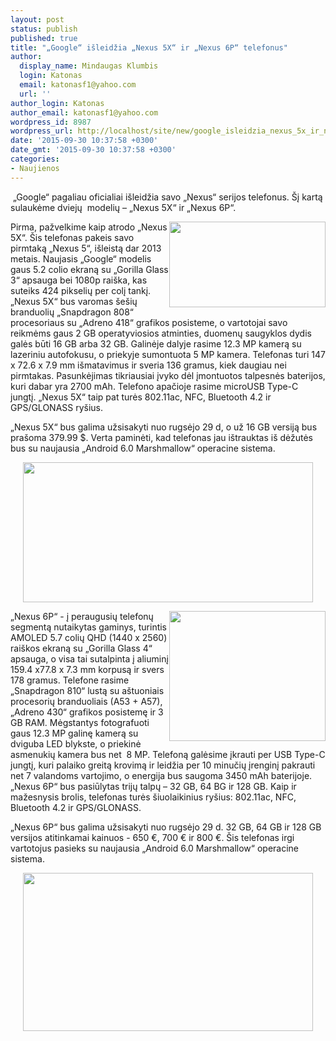 ```yaml
---
layout: post
status: publish
published: true
title: "„Google“ išleidžia „Nexus 5X“ ir „Nexus 6P“ telefonus"
author:
  display_name: Mindaugas Klumbis
  login: Katonas
  email: katonasf1@yahoo.com
  url: ''
author_login: Katonas
author_email: katonasf1@yahoo.com
wordpress_id: 8987
wordpress_url: http://localhost/site/new/google_isleidzia_nexus_5x_ir_nexus_6p_telefonus/
date: '2015-09-30 10:37:58 +0300'
date_gmt: '2015-09-30 10:37:58 +0300'
categories:
- Naujienos
---
```

<p>
	&nbsp;&bdquo;Google&ldquo; pagaliau oficialiai i&scaron;leidžia savo &bdquo;Nexus&ldquo; serijos telefonus. &Scaron;į kartą sulaukėme dviejų&nbsp; modelių &ndash; &bdquo;Nexus 5X&ldquo; ir &bdquo;Nexus 6P&ldquo;.</p>
<p>
	<img alt="" src="http://technews.lt/userfiles/gsmarena_007.jpg" style="color: rgb(0, 0, 238); width: 250px; height: 137px; float: right;" /></p>
<p>
	Pirma, pažvelkime kaip atrodo &bdquo;Nexus 5X&ldquo;. &Scaron;is telefonas pakeis savo pirmtaką &bdquo;Nexus 5&ldquo;, i&scaron;leistą dar 2013 metais. Naujasis &bdquo;Google&ldquo; modelis gaus 5.2 colio ekraną su &bdquo;Gorilla Glass 3&ldquo; apsauga bei 1080p rai&scaron;ka, kas suteiks 424 pikselių per colį tankį. &bdquo;Nexus 5X&ldquo; bus varomas &scaron;e&scaron;ių branduolių &bdquo;Snapdragon 808&ldquo; procesoriaus su &bdquo;Adreno 418&ldquo; grafikos posisteme, o vartotojai savo reikmėms gaus 2 GB operatyviosios atminties, duomenų saugyklos dydis galės būti 16 GB arba 32 GB. Galinėje dalyje rasime 12.3 MP kamerą su lazeriniu autofokusu, o priekyje sumontuota 5 MP kamera. Telefonas turi 147 x 72.6 x 7.9 mm i&scaron;matavimus ir sveria 136 gramus, kiek daugiau nei pirmtakas. Pasunkėjimas tikriausiai įvyko dėl įmontuotos talpesnės baterijos, kuri dabar yra 2700 mAh. Telefono apačioje rasime microUSB Type-C jungtį. &bdquo;Nexus 5X&ldquo; taip pat turės 802.11ac, NFC, Bluetooth 4.2 ir GPS/GLONASS ry&scaron;ius.</p>
<p>
	&bdquo;Nexus 5X&ldquo; bus galima užsisakyti nuo rugsėjo 29 d, o už 16 GB versiją bus pra&scaron;oma 379.99 $. Verta paminėti, kad telefonas jau i&scaron;trauktas i&scaron; dėžutės bus su naujausia &bdquo;Android 6.0 Marshmallow&ldquo; operacine sistema.</p>
<p style="text-align: center;">
	<a href="http://technews.lt/userfiles/gsmarena_005(1).jpg"><img alt="" src="http://technews.lt/userfiles/gsmarena_005(1).jpg" style="width: 464px; height: 224px;" /></a></p>
<p>
	<a href="http://technews.lt/userfiles/Google-Nexus-6P2.jpg"><img alt="" src="http://technews.lt/userfiles/Google-Nexus-6P2.jpg" style="width: 250px; height: 208px; float: right;" /></a>&bdquo;Nexus 6P&ldquo; - į peraugusių telefonų segmentą nutaikytas gaminys, turintis AMOLED 5.7 colių QHD (1440 x 2560) rai&scaron;kos ekraną su &bdquo;Gorilla Glass 4&ldquo; apsauga, o visa tai sutalpinta į aliuminį 159.4 x77.8 x 7.3 mm korpusą ir svers 178 gramus. Telefone rasime &bdquo;Snapdragon 810&ldquo; lustą su a&scaron;tuoniais procesorių branduoliais (A53 + A57), &bdquo;Adreno 430&ldquo; grafikos posistemę ir 3 GB RAM. Mėgstantys fotografuoti gaus 12.3 MP galinę kamerą su dviguba LED blykste, o priekinė asmenukių kamera bus net&nbsp; 8 MP. Telefoną galėsime įkrauti per USB Type-C jungtį, kuri palaiko greitą krovimą ir leidžia per 10 minučių įrenginį pakrauti net 7 valandoms vartojimo, o energija bus saugoma 3450 mAh baterijoje. &bdquo;Nexus 6P&ldquo; bus pasiūlytas trijų talpų &ndash; 32 GB, 64 BG ir 128 GB. Kaip ir mažesnysis brolis, telefonas turės &scaron;iuolaikinius ry&scaron;ius: 802.11ac, NFC, Bluetooth 4.2 ir GPS/GLONASS.</p>
<p>
	&bdquo;Nexus 6P&ldquo; bus galima užsisakyti nuo rugsėjo 29 d. 32 GB, 64 GB ir 128 GB versijos atitinkamai kainuos - 650 &euro;, 700 &euro; ir 800 &euro;. &Scaron;is telefonas irgi vartotojus pasieks su naujausia &bdquo;Android 6.0 Marshmallow&ldquo; operacine sistema.</p>
<p style="text-align: center;">
	<a href="http://technews.lt/userfiles/Huawei-Nexus-6P-leak.jpg"><img alt="" src="http://technews.lt/userfiles/Huawei-Nexus-6P-leak.jpg" style="width: 464px; height: 253px;" /></a></p>
